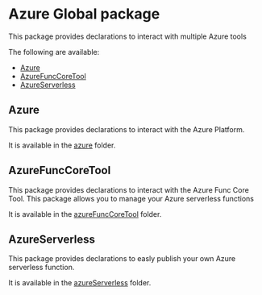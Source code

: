 # Azure Global package

This package provides declarations to interact with multiple Azure tools

The following are available:
- [Azure](#azure)
- [AzureFuncCoreTool](#azurefunccoretool)
- [AzureServerless](#azureserverless)

## Azure

This package provides declarations to interact with the Azure Platform.

It is available in the [azure](./azure) folder.

## AzureFuncCoreTool

This package provides declarations to interact with the Azure Func Core Tool. This package allows you to manage your Azure serverless functions

It is available in the [azureFuncCoreTool](./azureFuncCoreTool/) folder.

## AzureServerless

This package provides declarations to easly publish your own Azure serverless function.

It is available in the [azureServerless](./azureServerless/) folder.
